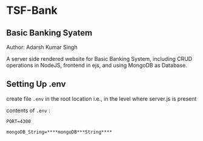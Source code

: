 # TSF-Bank

## Basic Banking Syatem

Author: Adarsh Kumar Singh

A server side rendered website for Basic Banking System, including CRUD operations in NodeJS, frontend in ejs, and using MongoDB as Database.


## Setting Up .env

create file `.env` in the root location i.e., in the level where server.js is present

contents of `.env` :
```
PORT=4300

mongoDB_String=****mongoDB***String****
```